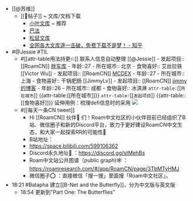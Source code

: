 - [[@苏维]]
    - [[📝帖子]] ~ 文库/文档下载
        - [小叶文库](https://www.lanzoux.com/iSOaPgbxola) ~ 推荐
        - [巴法](http://www.blpack.com/)
        - [松鼠文库](http://wk.superlgr.com/)
        - [全网各大文库逐一击破，免费下载不是梦！ - 知乎](https://zhuanlan.zhihu.com/p/44833964)
- #@Jessie #TIL
    - #[[attr-table用法持更⎌]] 联系人信息自动整理
        [[@Jessie]]
            - 发起项目:: [[RoamCN]] 
[胖车库](fat-garage.com)
            - 年龄::27
            - 所在城市:: 北京
            - 食物喜好:: 艾丝拉铁
        [[Victor Wu]]
            - 发起项目:: [[RoamCN]]
[MCDEX](https://mcdex.io/)
            - 年龄::27
            - 所在城市:: 上海
            - 食物喜好:: 干锅肥肠
        [[JimmyLv]]
            - 发起项目:: [[RoamCN]] 
[jimmy的博客](https://blog.jimmylv.info/)
            - 年龄::26
            - 所在城市:: 成都
            - 食物喜好:: 冰淇淋
        `attr-table:`[[`所在城市`]]
        {{attr-table:[[所在城市]]}}
        `attr-table:`[[`发起项目`]]
        {{attr-table::[[食物喜好]]}}
        延伸用例：梳理defi信息时的采用
        ![](https://firebasestorage.googleapis.com/v0/b/firescript-577a2.appspot.com/o/imgs%2Fapp%2FRoamCN%2F2lj4MGllk4.png?alt=media&token=b869f900-0e8e-4841-b210-06313d522b20)
    - #[[每天一条CN tweet]]
        - Hi [[RoamCN]] 伙伴👬 们！Roam中文社区的小伙伴目前已经组织了B站、微信圈子和新的Discord平台，致力于更好建设RoamCN中文生态，和大家一起探索RR的可能性🚀
        - B站地址：
        - https://space.bilibili.com/599106362
        - Discord永久地址🤗 ：https://discord.gg/stMehBs
        - Roam中文站公共图谱（public graph)🕸️ ：https://roamresearch.com/#/app/RoamCN/page/3TbMTyHMJ
        - 微信圈子⭕️ ：直接微信「搜一搜」里面搜「Roam中文社区」。
- 18:21 #Batapha 建立[[B-Net and the Butterfly]]，分为中文版与英文版
    - 18:54 更新到"Part One: The Butterflies"

